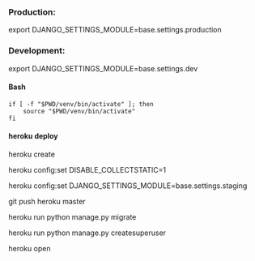 ### Production:
export DJANGO_SETTINGS_MODULE=base.settings.production

### Development:

export DJANGO_SETTINGS_MODULE=base.settings.dev

#### Bash
```
if [ -f "$PWD/venv/bin/activate" ]; then
    source "$PWD/venv/bin/activate"
fi
```

#### heroku deploy 
heroku create

heroku config:set DISABLE_COLLECTSTATIC=1

heroku config:set DJANGO_SETTINGS_MODULE=base.settings.staging

git push heroku master

heroku run python manage.py migrate

heroku run python manage.py createsuperuser

heroku open
